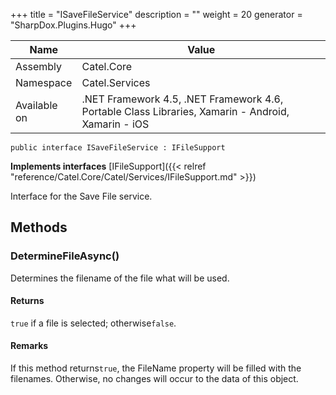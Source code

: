 

+++
title = "ISaveFileService" 
description = ""
weight = 20
generator = "SharpDox.Plugins.Hugo"
+++

Name|Value
---|---
Assembly|Catel.Core
Namespace|Catel.Services
Available on|.NET Framework 4.5, .NET Framework 4.6, Portable Class Libraries, Xamarin - Android, Xamarin - iOS

```
public interface ISaveFileService : IFileSupport
```

**Implements interfaces**
[IFileSupport]({{< relref "reference/Catel.Core/Catel/Services/IFileSupport.md" >}})

Interface for the Save File service.

## Methods

### DetermineFileAsync()

Determines the filename of the file what will be used.

#### Returns

`true` if a file is selected; otherwise`false`.

#### Remarks

If this method returns`true`, the FileName property will be filled with the filenames. Otherwise, no changes will occur to the data of this object.


